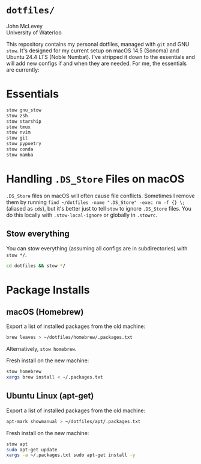 # `dotfiles/`

John McLevey  
University of Waterloo 

This repository contains my personal dotfiles, managed with `git` and GNU `stow`. It's designed for my current setup on macOS 14.5 (Sonoma) and Ubuntu 24.4 LTS (Noble Numbat). I've stripped it down to the essentials and will add new configs if and when they are needed. For me, the essentials are currently:

# Essentials

```zsh
stow gnu_stow
stow zsh
stow starship
stow tmux
stow nvim 
stow git 
stow pypoetry
stow conda 
stow mamba
```

# Handling `.DS_Store` Files on macOS

`.DS_Store` files on macOS will often cause file conflicts. Sometimes I remove them by running `find ~/dotfiles -name ".DS_Store" -exec rm -f {} \;` (aliased as `cds`), but it's better just to tell `stow` to ignore `.DS_Store` files. You do this locally with `.stow-local-ignore` or globally in `.stowrc`.   

## Stow everything

You can stow everything (assuming all configs are in subdirectories) with `stow */`. 

```zsh
cd dotfiles && stow */
```

# Package Installs

## macOS (Homebrew)

Export a list of installed packages from the old machine: 

```zsh
brew leaves > ~/dotfiles/homebrew/.packages.txt
```

Alternatively, `stow homebrew`.

Fresh install on the new machine: 

```zsh
stow homebrew
xargs brew install < ~/.packages.txt
```

## Ubuntu Linux (apt-get)

Export a list of installed packages from the old machine: 

```zsh
apt-mark showmanual > ~/dotfiles/apt/.packages.txt
```

Fresh install on the new machine: 

```zsh
stow apt
sudo apt-get update
xargs -a ~/.packages.txt sudo apt-get install -y
```
